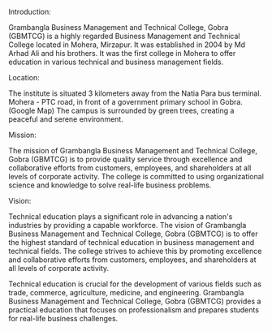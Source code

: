 Introduction: 

Grambangla Business Management and Technical College, Gobra (GBMTCG) is a highly regarded Business Management and Technical College located in Mohera, Mirzapur. It was established in 2004 by Md Arhad Ali and his brothers. It was the first college in Mohera to offer education in various technical and business management fields.

Location:

The institute is situated 3 kilometers away from the Natia Para bus terminal. Mohera - PTC road, in front of a government primary school in Gobra. (Google Map) The campus is surrounded by green trees, creating a peaceful and serene environment.

Mission:

The mission of Grambangla Business Management and Technical College, Gobra (GBMTCG) is to provide quality service through excellence and collaborative efforts from customers, employees, and shareholders at all levels of corporate activity. The college is committed to using organizational science and knowledge to solve real-life business problems.

Vision:

Technical education plays a significant role in advancing a nation's industries by providing a capable workforce. The vision of Grambangla Business Management and Technical College, Gobra (GBMTCG) is to offer the highest standard of technical education in business management and technical fields. The college strives to achieve this by promoting excellence and collaborative efforts from customers, employees, and shareholders at all levels of corporate activity.

Technical education is crucial for the development of various fields such as trade, commerce, agriculture, medicine, and engineering. Grambangla Business Management and Technical College, Gobra (GBMTCG) provides a practical education that focuses on professionalism and prepares students for real-life business challenges.

<!---
gbmtcg/gbmtcg is a ✨ special ✨ repository because its `README.md` (this file) appears on your GitHub profile.
You can click the Preview link to take a look at your changes.
--->

